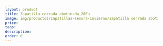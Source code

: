 ```yaml
---
layout: product
title: Zapatilla cerrada abotinada_20Eu
image: img/productos/zapatillas-senora-invierno/Zapatilla cerrada abotinada_20Eu.jpeg
price: 
tags: 
description: 
order: 0
---
```


